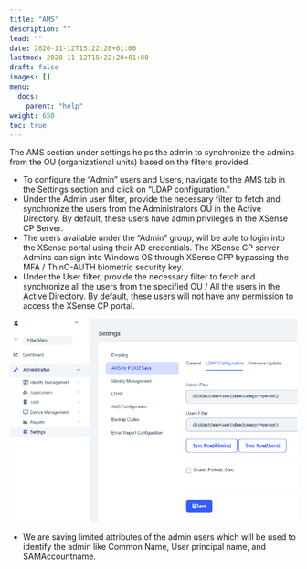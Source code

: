 ```yaml
---
title: "AMS"
description: ""
lead: ""
date: 2020-11-12T15:22:20+01:00
lastmod: 2020-11-12T15:22:20+01:00
draft: false
images: []
menu: 
  docs:
    parent: "help"
weight: 650
toc: true
---
```


The AMS section under settings helps the admin to synchronize the admins from the OU (organizational units) based on the filters provided. 
*	To configure the “Admin” users and Users, navigate to the AMS tab in the Settings section and click on “LDAP configuration.” 
*	Under the Admin user filter, provide the necessary filter to fetch and synchronize the users from the Administrators OU in the Active Directory. By default, these users have admin privileges in the XSense CP Server. 
*	The users available under the “Admin” group, will be able to login into the XSense portal using their AD credentials. The XSense CP server Admins can sign into Windows OS through XSense CPP bypassing the MFA / ThinC-AUTH biometric security key.
*	Under the User filter, provide the necessary filter to fetch and synchronize all the users from the specified OU / All the users in the Active Directory. By default, these users will not have any permission to access the XSense CP portal. 


![LDAPFILTER](images/LDAPFILTER.png)


* We are saving limited attributes of the admin users which will be used to identify the admin like Common Name, User principal name, and SAMAccountname.
